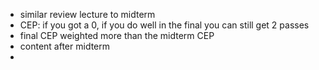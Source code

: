 - similar review lecture to midterm
- CEP: if you got a 0, if you do well in the final you can still get 2 passes
- final CEP weighted more than the midterm CEP
- content after midterm
- 